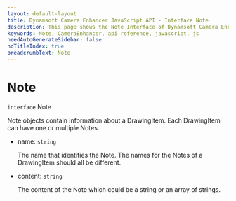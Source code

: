 ```yaml
---
layout: default-layout
title: Dynamsoft Camera Enhancer JavaScript API - Interface Note
description: This page shows the Note Interface of Dynamsoft Camera Enhancer JavaScript SDK.
keywords: Note, CameraEnhancer, api reference, javascript, js
needAutoGenerateSidebar: false
noTitleIndex: true
breadcrumbText: Note
---
```


# Note

`interface` Note

Note objects contain information about a DrawingItem. Each DrawingItem can have one or multiple Notes.

* name: `string`

  The name that identifies the Note. The names for the Notes of a DrawingItem should all be different.

* content: `string`

  The content of the Note which could be a string or an array of strings.
